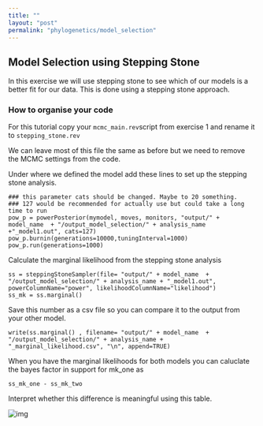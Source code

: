 ```yaml
---
title: ""
layout: "post" 
permalink: "phylogenetics/model_selection"
---
```


## Model Selection using Stepping Stone 

In this exercise we will use stepping stone to see which of our models is a better fit for our data. This is done using a stepping stone approach. 


### How to organise your code
For this tutorial copy your `mcmc_main.rev`script from exercise 1 and rename it to `stepping_stone.rev`

We can leave most of this file the same as before but we need to remove the MCMC settings from the code.

Under where we defined the model add these lines to set up the stepping stone analysis. 

```
### this parameter cats should be changed. Maybe to 20 something. 
### 127 would be recommended for actually use but could take a long time to run
pow_p = powerPosterior(mymodel, moves, monitors, "output/" + model_name  + "/output_model_selection/" + analysis_name +"_model1.out", cats=127) 
pow_p.burnin(generations=10000,tuningInterval=1000)
pow_p.run(generations=1000)
```

Calculate the marginal likelihood from the stepping stone analysis 

```
ss = steppingStoneSampler(file= "output/" + model_name  + "/output_model_selection/" + analysis_name + "_model1.out", powerColumnName="power", likelihoodColumnName="likelihood")
ss_mk = ss.marginal()

```

Save this number as a csv file so you can compare it to the output from your other model.

```
write(ss.marginal() , filename= "output/" + model_name  + "/output_model_selection/" + analysis_name + "_marginal_likelihood.csv", "\n", append=TRUE)
```


When you have the marginal likelihoods for both models you can caluclate the bayes factor in support for mk_one as

    ss_mk_one - ss_mk_two 
    
Interpret whether this difference is meaningful using this table. 


![img]({{site.baseurl}}/images/Interpreting_Bayes_factors.png)
